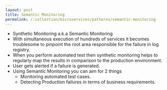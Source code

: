 ```yaml
---
layout: post
title: Semantic Monitoring
permalink: /:collection/microservices/patterns/semantic-monitoring
---
```


- Synthetic Monitoring a.k.a Semantic Monitoring
- With simultaneous execution of hundreds of services it becomes troublesome to pinpoint the root area responsible for the failure in log registry.
- When you perform automated test then synthetic monitoring helps to regularly map the results in comparison to the production environment.
- User gets alerted if a failure is generated.
- Using Semantic Monitoring you can aim for 2 things
  - Monitoring automated test cases.
  - Detecting Production failures in terms of business requirements.